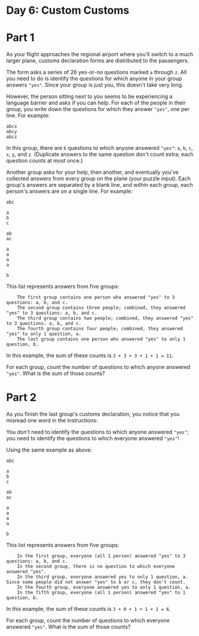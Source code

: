 # Day 6: Custom Customs

# Part 1

As your flight approaches the regional airport where you'll switch to a much larger plane, customs declaration forms are distributed to the passengers.

The form asks a series of 26 yes-or-no questions marked `a` through `z`. All you need to do is identify the questions for which anyone in your group answers `"yes"`. Since your group is just you, this doesn't take very long.

However, the person sitting next to you seems to be experiencing a language barrier and asks if you can help. For each of the people in their group, you write down the questions for which they answer `"yes"`, one per line. For example:

```
abcx
abcy
abcz
```

In this group, there are `6` questions to which anyone answered `"yes"`: `a`, `b`, `c`, `x`, `y`, and `z`. (Duplicate answers to the same question don't count extra; each question counts at most once.)

Another group asks for your help, then another, and eventually you've collected answers from every group on the plane (your puzzle input). Each group's answers are separated by a blank line, and within each group, each person's answers are on a single line. For example:

```
abc

a
b
c

ab
ac

a
a
a
a

b
```

This list represents answers from five groups:

```
    The first group contains one person who answered "yes" to 3 questions: a, b, and c.
    The second group contains three people; combined, they answered "yes" to 3 questions: a, b, and c.
    The third group contains two people; combined, they answered "yes" to 3 questions: a, b, and c.
    The fourth group contains four people; combined, they answered "yes" to only 1 question, a.
    The last group contains one person who answered "yes" to only 1 question, b.
```

In this example, the sum of these counts is `3 + 3 + 3 + 1 + 1 = 11`.

For each group, count the number of questions to which anyone answered `"yes"`. What is the sum of those counts?

# Part 2

As you finish the last group's customs declaration, you notice that you misread one word in the instructions:

You don't need to identify the questions to which anyone answered `"yes"`; you need to identify the questions to which everyone answered `"yes"`!

Using the same example as above:

```
abc

a
b
c

ab
ac

a
a
a
a

b
```

This list represents answers from five groups:

```
    In the first group, everyone (all 1 person) answered "yes" to 3 questions: a, b, and c.
    In the second group, there is no question to which everyone answered "yes".
    In the third group, everyone answered yes to only 1 question, a. Since some people did not answer "yes" to b or c, they don't count.
    In the fourth group, everyone answered yes to only 1 question, a.
    In the fifth group, everyone (all 1 person) answered "yes" to 1 question, b.
```

In this example, the sum of these counts is `3 + 0 + 1 + 1 + 1 = 6`.

For each group, count the number of questions to which everyone answered `"yes"`. What is the sum of those counts?
